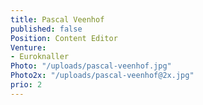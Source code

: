 ```yaml
---
title: Pascal Veenhof
published: false
Position: Content Editor
Venture:
- Euroknaller
Photo: "/uploads/pascal-veenhof.jpg"
Photo2x: "/uploads/pascal-veenhof@2x.jpg"
prio: 2
---
```


